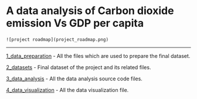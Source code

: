 # A data analysis of Carbon dioxide emission Vs GDP per capita

    ![project roadmap](project_roadmap.png)

<hr />

[1_data_preparation](https://github.com/kankaungmalay/data_analysis_co2_vs_gdp/tree/main/1_data_preparation) - All the files which are used to prepare the final dataset. 

[2_datasets](https://github.com/kankaungmalay/data_analysis_co2_vs_gdp/tree/main/2_dataset) - Final dataset of the project and its related files.

[3_data_analysis](https://github.com/kankaungmalay/data_analysis_co2_vs_gdp/tree/main/3_data_analysis) - All the data analysis source code files. 

[4_data_visualization](https://github.com/kankaungmalay/data_analysis_co2_vs_gdp/tree/main/4_data_visualization) - All the data visualization file.

